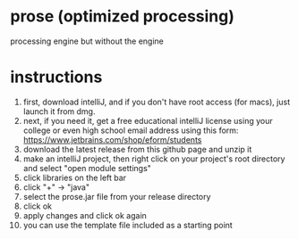 # prose (optimized processing)
processing engine but without the engine
# instructions
1. first, download intelliJ, and if you don't have root access (for macs), just launch it from dmg.     
2. next, if you need it, get a free educational intelliJ license using your college or even high school email address using this form: https://www.jetbrains.com/shop/eform/students
3. download the latest release from this github page and unzip it
4. make an intelliJ project, then right click on your project's root directory and select "open module settings"
5. click libraries on the left bar
6. click "+" -> "java"
7. select the prose.jar file from your release directory
8. click ok
9. apply changes and click ok again
10. you can use the template file included as a starting point
